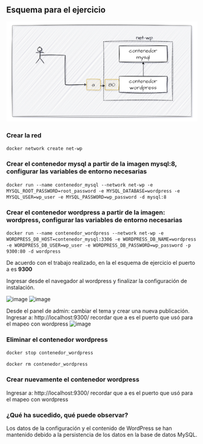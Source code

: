 ## Esquema para el ejercicio
![Imagen](imagenes/esquema-ejercicio5.PNG)

### Crear la red
```
docker network create net-wp
```


### Crear el contenedor mysql a partir de la imagen mysql:8, configurar las variables de entorno necesarias
```
docker run --name contenedor_mysql --network net-wp -e MYSQL_ROOT_PASSWORD=root_password -e MYSQL_DATABASE=wordpress -e MYSQL_USER=wp_user -e MYSQL_PASSWORD=wp_password -d mysql:8
```

### Crear el contenedor wordpress a partir de la imagen: wordpress, configurar las variables de entorno necesarias
```
docker run --name contenedor_wordpress --network net-wp -e WORDPRESS_DB_HOST=contenedor_mysql:3306 -e WORDPRESS_DB_NAME=wordpress -e WORDPRESS_DB_USER=wp_user -e WORDPRESS_DB_PASSWORD=wp_password -p 9300:80 -d wordpress
```
De acuerdo con el trabajo realizado, en la el esquema de ejercicio el puerto a es **9300**

Ingresar desde el navegador al wordpress y finalizar la configuración de instalación.

![image](https://github.com/Milton599/2024A-ISWD633-GR1/assets/94476149/18173737-fda8-4511-a15b-da0bd424c063)
![image](https://github.com/Milton599/2024A-ISWD633-GR1/assets/94476149/87b575e2-1263-4db6-a7c2-f284b7bd013a)


Desde el panel de admin: cambiar el tema y crear una nueva publicación.
Ingresar a: http://localhost:9300/ 
recordar que a es el puerto que usó para el mapeo con wordpress
![image](https://github.com/Milton599/2024A-ISWD633-GR1/assets/94476149/8647b5f3-35cb-49ca-86d4-770aba9852b5)


### Eliminar el contenedor wordpress
```
docker stop contenedor_wordpress
```
```
docker rm contenedor_wordpress
```

### Crear nuevamente el contenedor wordpress
Ingresar a: http://localhost:9300/ 
recordar que a es el puerto que usó para el mapeo con wordpress

### ¿Qué ha sucedido, qué puede observar?

Los datos de la configuración y el contenido de WordPress se han mantenido debido a la persistencia de los datos en la base de datos MySQL.





